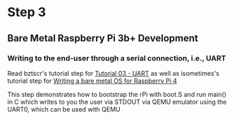 # Step 3
## Bare Metal Raspberry Pi 3b+ Development

### Writing to the end-user through a serial connection, i.e., UART
Read bztscr's tutorial step for [Tutorial 03 - UART](https://github.com/bztsrc/raspi3-tutorial/blob/master/03_uart1/README.md) as well as isometimes's tutorial step for [Writing a bare metal OS for Raspberry Pi 4](https://github.com/isometimes/rpi4-osdev/blob/master/part3-helloworld/README.md)

This step demonstrates how to bootstrap the rPi with boot.S and run main() in C which writes to you the user via STDOUT via QEMU emulator using the UART0, which can be used with QEMU